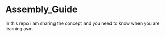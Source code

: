 # Assembly_Guide
In this repo i am sharing the concept and you need to know when you are learning asm
